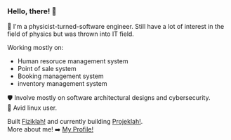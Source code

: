 ### Hello, there! 👋

🚀 I'm a physicist-turned-software engineer. Still have a lot of interest in the field of physics but was thrown into IT field.

Working mostly on:
  - Human resoruce management system
  - Point of sale system
  - Booking management system
  - inventory management system

🛡️ Involve mostly on software architectural designs and cybersecurity.  
🐧 Avid linux user.

Built [Fiziklah!](https://www.fiziklah.com) and currently building [Projeklah!](https://www.projeklah.com).  
More about me! ➡️ [My Profile!](https://www.projeklah.com/profile)
